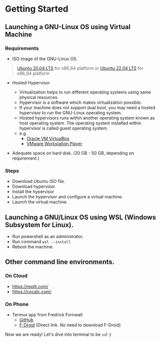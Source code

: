 # Getting Started

## Launching a GNU-Linux OS using Virtual Machine

### Requirements

* ISO image of the GNU-Linux OS.

> [Ubuntu 20.04 LTS](https://releases.ubuntu.com/20.04.5/?_ga=2.125119434.1524606981.1671093211-1303727683.1671093211) for x86_64 platform
> or
> [Ubuntu 22.04 LTS](https://ubuntu.com/download/desktop/thank-you?version=22.04.1&architecture=amd64) for x86_64 platform

* Hosted Hypervisor
    - Virtualization helps to run different operating systems using same physical resources.
    - Hypervisor is a software which makes virtualization possible.
    - If your machine does not support dual boot, you may need a hosted hypervisor to run the GNU-Linux operating system. 
    - Hosted hypervisors runs within another operating system known as host operating system. The operating system installed within hypervisor is called guest operating system.
    - e.g.
        * [Oracle VM VirtualBox](https://www.virtualbox.org/)
        * [VMware Workstation Player](https://customerconnect.vmware.com/en/downloads/info/slug/desktop_end_user_computing/vmware_workstation_player/17_0)
 
* Adequate space on hard disk. (20 GB - 50 GB, depending on requirement.)

### Steps

* Download Ubuntu ISO file. 
* Download hypervisor.
* Install the hypervisor
* Launch the hypervisor and configure a virtual machine.
* Launch the virtual machine.

## Launching a GNU/Linux OS using WSL (Windows Subsystem for Linux).
* Run powershell as an administrator.
* Run command ` wsl --install `
* Reboot the machine.

## Other command line environments.

### On Cloud

* https://replit.com/
* https://cocalc.com/

### On Phone

* Termux app from Fredrick Fornwall 
    - [GitHub](https://github.com/termux/termux-app/releases)
    - [F-Droid](https://f-droid.org/en/packages/com.termux/) (Direct link. No need to download F-Droid)

Now we are ready!
Let's dive into terminal to be ` su `! :)





